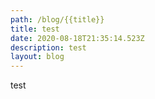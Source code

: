 ```yaml
---
path: /blog/{{title}}
title: test
date: 2020-08-18T21:35:14.523Z
description: test
layout: blog
---
```

test